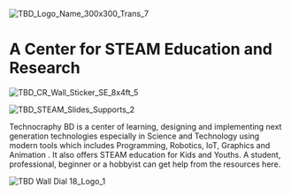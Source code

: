![TBD_Logo_Name_300x300_Trans_7](https://github.com/techcraphybd/techcraphybd.github.io/assets/152802305/e3dfc8dc-0be5-40ed-829f-114f0c989217)
# A Center for STEAM Education and Research
![TBD_CR_Wall_Sticker_SE_8x4ft_5](https://github.com/techcraphybd/techcraphybd.github.io/assets/152802305/5a9fb8c8-5cfd-4cec-8868-d94c3482c0ff)

![TBD_STEAM_Slides_Supports_2](https://github.com/techcraphybd/techcraphybd.github.io/assets/152802305/bb4a5ffb-dfe3-45e1-8398-86e5b715d96a)

<p>
Technocraphy BD is a center of learning, designing and implementing next generation technologies especially in Science and Technology using modern tools which includes Programming, Robotics, IoT, Graphics and Animation . It also offers STEAM education for Kids and Youths. A student, professional, beginner or a hobbyist can get help from the resources here. 


  </p>

![TBD Wall Dial 18_Logo_1](https://github.com/techcraphybd/techcraphybd.github.io/assets/152802305/327b1773-efbb-478a-bd52-49ee75ab1d78)
